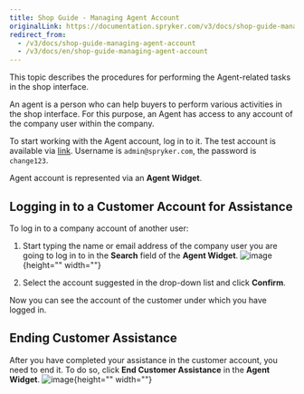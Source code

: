 ```yaml
---
title: Shop Guide - Managing Agent Account
originalLink: https://documentation.spryker.com/v3/docs/shop-guide-managing-agent-account
redirect_from:
  - /v3/docs/shop-guide-managing-agent-account
  - /v3/docs/en/shop-guide-managing-agent-account
---
```


This topic describes the procedures for performing the Agent-related tasks in the shop interface.

An agent is a person who can help buyers to perform various activities in the shop interface. For this purpose, an Agent has access to any account of the company user within the company.

To start working with the Agent account, log in to it. The test account is available via [link](http://www.b2b.demo-spryker.com/agent/login). Username is `admin@spryker.com`, the password is `change123`.

Agent account is represented via an **Agent Widget**.

## Logging in to a Customer Account for Assistance

To log in to a company account of another user:

1. Start typing the name or email address of the company user you are going to log in to in the **Search** field of the **Agent Widget**.
![image](https://spryker.s3.eu-central-1.amazonaws.com/docs/User+Guides/Shop+User+Guides/Agent+Account/agent-account-search.png){height="" width=""}

2. Select the account suggested in the drop-down list and click **Confirm**.

Now you can see the account of the customer under which you have logged in.

## Ending Customer Assistance

After you have completed your assistance in the customer account, you need to end it. To do so, click **End Customer Assistance** in the **Agent Widget**.
![image](https://spryker.s3.eu-central-1.amazonaws.com/docs/User+Guides/Shop+User+Guides/Agent+Account/end-customer-assistance.png){height="" width=""}

<!-- Last review date: Aug 01, 2019 -->

